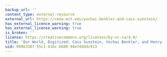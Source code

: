 ```yaml
---
backup_url: ''
content_type: external-resource
external_url: https://cmsw.mit.edu/yochai-benkler-and-cass-sunstein/
has_external_licence_warning: true
has_external_license_warning: true
is_broken: ''
license: https://creativecommons.org/licenses/by-nc-sa/4.0/
title: 'Our World, Digitized: Cass Sunstein, Yochai Benkler, and Henry Jenkins'
uid: 099e338f-55c1-416c-b680-94e7ddddc913
---
```

